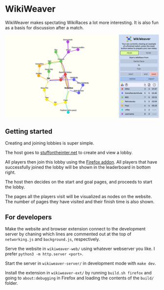 # WikiWeaver

WikiWeaver makes spectating WikiRaces a lot more interesting.
It is also fun as a basis for discussion after a match.

![Image of website](example.png)

## Getting started

Creating and joining lobbies is super simple.

The host goes to [stuffontheinter.net](https://stuffontheinter.net) to create and view a lobby.

All players then join this lobby using the [Firefox addon](https://addons.mozilla.org/en-US/firefox/addon/wikiweaver/). All players that have successfully joined the lobby will be shown in the leaderboard in bottom right.

The host then decides on the start and goal pages, and proceeds to start the lobby.

The pages all the players visit will be visualized as nodes on the website. The number of pages they have visited and their finish time is also shown.

## For developers

Make the website and browser extension connect to the development server by chaning which lines are commented out at the top of `networking.js` and `background.js`, respectively. 

Serve the website in `wikiweaver-web/` using whatever webserver you like. I prefer `python3 -m http.server <port>`.

Start the server in `wikiweaver-server/` in development mode with `make dev`.

Install the extension in `wikiweaver-ext/` by running `build.sh firefox` and going to `about:debugging` in Firefox and loading the contents of the `build/` folder.
